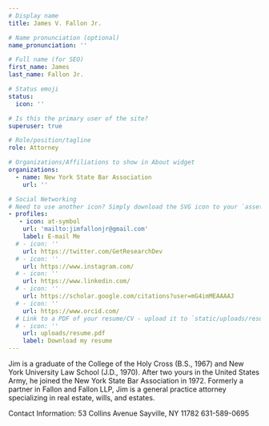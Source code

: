```yaml
---
# Display name
title: James V. Fallon Jr.

# Name pronunciation (optional)
name_pronunciation: ''

# Full name (for SEO)
first_name: James
last_name: Fallon Jr.     

# Status emoji
status:
  icon: ''

# Is this the primary user of the site?
superuser: true

# Role/position/tagline
role: Attorney

# Organizations/Affiliations to show in About widget
organizations:
  - name: New York State Bar Association
    url: ''

# Social Networking
# Need to use another icon? Simply download the SVG icon to your `assets/media/icons/` folder.
- profiles:
   - icon: at-symbol
    url: 'mailto:jimfallonjr@gmail.com'
    label: E-mail Me
  # - icon: ''
    url: https://twitter.com/GetResearchDev
  # - icon: ''
    url: https://www.instagram.com/
  # - icon: ''
    url: https://www.linkedin.com/
  # - icon: ''
    url: https://scholar.google.com/citations?user=mG4imMEAAAAJ
  # - icon: ''
    url: https://www.orcid.com/
  # Link to a PDF of your resume/CV - upload it to `static/uploads/resume.pdf`
  # - icon: ''
    url: uploads/resume.pdf
    label: Download my resume
---
```


Jim is a graduate of the College of the Holy Cross (B.S., 1967) and New York University Law School (J.D., 1970). After two yours in the United States Army, he joined the New York State Bar Association in 1972. Formerly a partner in Fallon and Fallon LLP, Jim is a general practice attorney specializing in real estate, wills, and estates. 

Contact Information:
53 Collins Avenue
Sayville, NY 11782
631-589-0695
